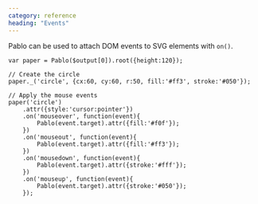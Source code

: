 ```yaml
---
category: reference
heading: "Events"
---
```


Pablo can be used to attach DOM events to SVG elements with `on()`.

    
    var paper = Pablo($output[0]).root({height:120});

    // Create the circle
    paper._('circle', {cx:60, cy:60, r:50, fill:'#ff3', stroke:'#050'});

    // Apply the mouse events
    paper('circle')
        .attr({style:'cursor:pointer'})
        .on('mouseover', function(event){
            Pablo(event.target).attr({fill:'#f0f'});
        })
        .on('mouseout', function(event){
            Pablo(event.target).attr({fill:'#ff3'});
        })
        .on('mousedown', function(event){
            Pablo(event.target).attr({stroke:'#fff'});
        })
        .on('mouseup', function(event){
            Pablo(event.target).attr({stroke:'#050'});
        });